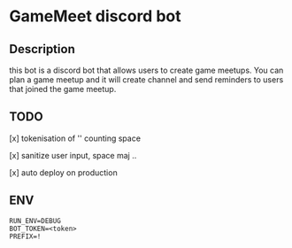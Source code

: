 # GameMeet discord bot

## Description

this bot is a discord bot that allows users to create game meetups.
You can plan a game meetup and it will create channel and send reminders to users that joined the game meetup.

## TODO

[x] tokenisation of '' counting space

[x] sanitize user input, space maj ..

[x] auto deploy on production

## ENV

```env
RUN_ENV=DEBUG
BOT_TOKEN=<token>
PREFIX=!
```
